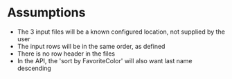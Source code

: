 # Assumptions
  - The 3 input files will be a known configured location, not supplied by the user
  - The input rows will be in the same order, as defined
  - There is no row header in the files
  - In the API, the 'sort by FavoriteColor' will also want last name descending

